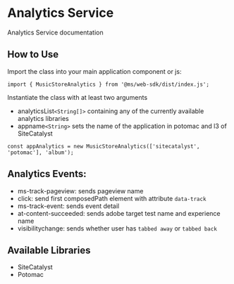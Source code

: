 # Analytics Service
Analytics Service documentation

## How to Use
Import the class into your main application component or js:
```
import { MusicStoreAnalytics } from '@ms/web-sdk/dist/index.js';
```
Instantiate the class with at least two arguments
- analyticsList`<String[]>` containing any of the currently available analytics libraries
- appname`<String>` sets the name of the application in potomac and l3 of SiteCatalyst
```
const appAnalytics = new MusicStoreAnalytics(['sitecatalyst', 'potomac'], 'album');
```

## Analytics Events:
- ms-track-pageview: sends pageview name
- click: send first composedPath element with attribute `data-track`
- ms-track-event: sends event detail
- at-content-succeeded: sends adobe target test name and experience name
- visibilitychange: sends whether user has `tabbed away` or `tabbed back`

## Available Libraries
- SiteCatalyst
- Potomac
